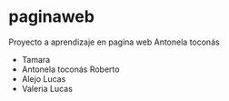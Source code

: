 ﻿# paginaweb

Proyecto a aprendizaje en pagina web 
Antonela toconás
* Tamara
* Antonela toconás
Roberto
* Alejo
Lucas
* Valeria
Lucas


